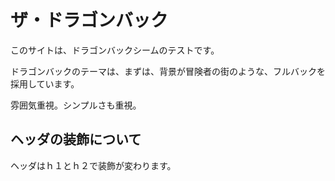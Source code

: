 # ザ・ドラゴンバック

このサイトは、ドラゴンバックシームのテストです。

ドラゴンバックのテーマは、まずは、背景が冒険者の街のような、フルバックを採用しています。

雰囲気重視。シンプルさも重視。

## ヘッダの装飾について

ヘッダはｈ１とｈ２で装飾が変わります。
